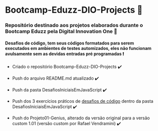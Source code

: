# Bootcamp-Eduzz-DIO-Projects :yellow_heart:
### Repositório destinado aos projetos elaborados durante o Bootcamp Eduzz pela Digital Innovation One :rocket:

#### Desafios de código, tem seus códigos formatados para serem executados em ambientes de testes automizados, eles não funcionam avulsamente sem as devidas entradas pré programadas :exclamation:

- Criado o repositório Bootcamp-Eduzz-DIO-Projects :heavy_check_mark:

- Push do arquivo README.md atualizado :heavy_check_mark:

- Push da pasta DesafiosIniciaisEmJavaScript :heavy_check_mark:

- Push dos 3 exercícios práticos de <u>desafios de código</u> dentro da pasta DesafiosIniciaisEmJavaScript :heavy_check_mark:

- Push do Projeto01-Genius, alterado da versão original para a versão custom 1.01 (versão custom por Rafael Vendramini) :heavy_check_mark:

  
  
  

